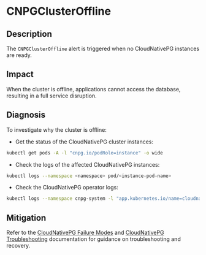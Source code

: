 # CNPGClusterOffline

## Description

The `CNPGClusterOffline` alert is triggered when no CloudNativePG instances are ready.

## Impact

When the cluster is offline, applications cannot access the database, resulting in a full service disruption.

## Diagnosis

To investigate why the cluster is offline:

- Get the status of the CloudNativePG cluster instances:

```bash
kubectl get pods -A -l "cnpg.io/podRole=instance" -o wide
```

- Check the logs of the affected CloudNativePG instances:

```bash
kubectl logs --namespace <namespace> pod/<instance-pod-name>
```

- Check the CloudNativePG operator logs:

```bash
kubectl logs --namespace cnpg-system -l "app.kubernetes.io/name=cloudnative-pg"
```

## Mitigation

Refer to the [CloudNativePG Failure Modes](https://cloudnative-pg.io/documentation/current/failure_modes/) and [CloudNativePG Troubleshooting](https://cloudnative-pg.io/documentation/current/troubleshooting/) documentation for guidance on troubleshooting and recovery.
